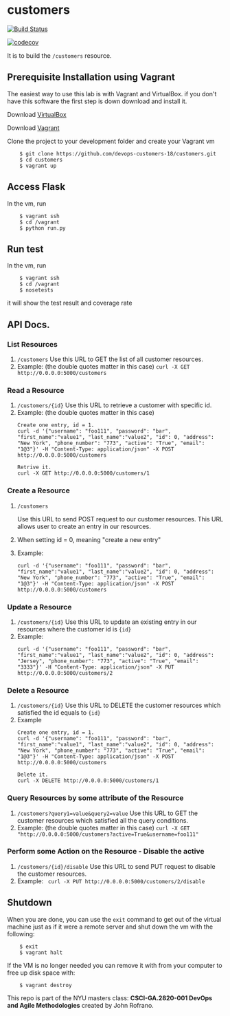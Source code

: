 # customers

[![Build Status](https://travis-ci.org/devops-customers-18/customers.svg?branch=master)](https://travis-ci.org/devops-customers-18/customers)

[![codecov](https://codecov.io/gh/devops-customers-18/customers/branch/master/graph/badge.svg)](https://codecov.io/gh/devops-customers-18/customers)

It is to build the `/customers` resource.

## Prerequisite Installation using Vagrant

The easiest way to use this lab is with Vagrant and VirtualBox. if you don't have this software the first step is down download and install it.

Download [VirtualBox](https://www.virtualbox.org/)

Download [Vagrant](https://www.vagrantup.com/)

Clone the project to your development folder and create your Vagrant vm

```
    $ git clone https://github.com/devops-customers-18/customers.git
    $ cd customers
    $ vagrant up
```


## Access Flask

In the vm, run
```
    $ vagrant ssh
    $ cd /vagrant
    $ python run.py
```

## Run test
In the vm, run
```
    $ vagrant ssh
    $ cd /vagrant
    $ nosetests
```
it will show the test result and coverage rate

## API Docs.

### List Resources 
1. ```/customers```
    Use this URL to GET the list of all customer resources.
2. Example: (the double quotes matter in this case)
    ```curl -X GET http://0.0.0.0:5000/customers```
### Read a Resource
1. ```/customers/{id}```
    Use this URL to retrieve a customer with specific id.
2. Example: (the double quotes matter in this case)
    ```
    Create one entry, id = 1.
    curl -d '{"username": "foo111", "password": "bar", "first_name":"value1", "last_name":"value2", "id": 0, "address": "New York", "phone_number": "773", "active": "True", "email": "1@3"}' -H "Content-Type: application/json" -X POST http://0.0.0.0:5000/customers
    
    Retrive it.
    curl -X GET http://0.0.0.0:5000/customers/1
    ```

### Create a Resource 

1. ```/customers```

    Use this URL to send POST request to our customer resources. This URL allows user to create an entry in our resources.

2. When setting id = 0, meaning "create a new entry"

3. Example:

    ```
    curl -d '{"username": "foo111", "password": "bar", "first_name":"value1", "last_name":"value2", "id": 0, "address": "New York", "phone_number": "773", "active": "True", "email": "1@3"}' -H "Content-Type: application/json" -X POST http://0.0.0.0:5000/customers
    ```
### Update a Resource
1. ```/customers/{id}```
    Use this URL to update an existing entry in our resources where the customer id is ```{id}```
2. Example:
    ```
    curl -d '{"username": "foo111", "password": "bar", "first_name":"value1", "last_name":"value2", "id": 0, "address": "Jersey", "phone_number": "773", "active": "True", "email": "3333"}' -H "Content-Type: application/json" -X PUT http://0.0.0.0:5000/customers/2
    ```
### Delete a Resource
1. ```/customers/{id}```
    Use this URL to DELETE the customer resources which satisfied the id equals to ```{id}```
2. Example
    ```
    Create one entry, id = 1.
    curl -d '{"username": "foo111", "password": "bar", "first_name":"value1", "last_name":"value2", "id": 0, "address": "New York", "phone_number": "773", "active": "True", "email": "1@3"}' -H "Content-Type: application/json" -X POST http://0.0.0.0:5000/customers
    
    Delete it.
    curl -X DELETE http://0.0.0.0:5000/customers/1
    ```

### Query Resources by some attribute of the Resource
1. ```/customers?query1=value&query2=value```
    Use this URL to GET the customer resources which satisfied all the query conditions.
2. Example: (the double quotes matter in this case)
    ```curl -X GET "http://0.0.0.0:5000/customers?active=True&username=foo111"```


### Perform some Action on the Resource - Disable the active
1. ```/customers/{id}/disable```
    Use this URL to send PUT request to disable the customer resources.
2. Example:
    ``` curl -X PUT http://0.0.0.0:5000/customers/2/disable```


## Shutdown

When you are done, you can use the `exit` command to get out of the virtual machine just as if it were a remote server and shut down the vm with the following:

```
    $ exit
    $ vagrant halt
```


If the VM is no longer needed you can remove it with from your computer to free up disk space with:

```
    $ vagrant destroy
```

This repo is part of the NYU masters class: **CSCI-GA.2820-001 DevOps and Agile Methodologies** created by John Rofrano.
